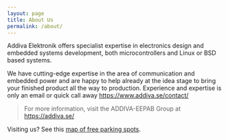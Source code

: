 ```yaml
---
layout: page
title: About Us
permalink: /about/
---
```


Addiva Elektronik offers specialist expertise in electronics design and
embedded systems development, both microcontrollers and Linux or BSD
based systems.

We have cutting-edge expertise in the area of communication and embedded
power and are happy to help already at the idea stage to bring your
finished product all the way to production. Experience and expertise is
only an email or quick call away <https://www.addiva.se/contact/>

> For more information, visit the ADDIVA-EEPAB Group at <https://addiva.se/>

Visiting us?  See this [map of free parking spots](/assets/parkering.png).

